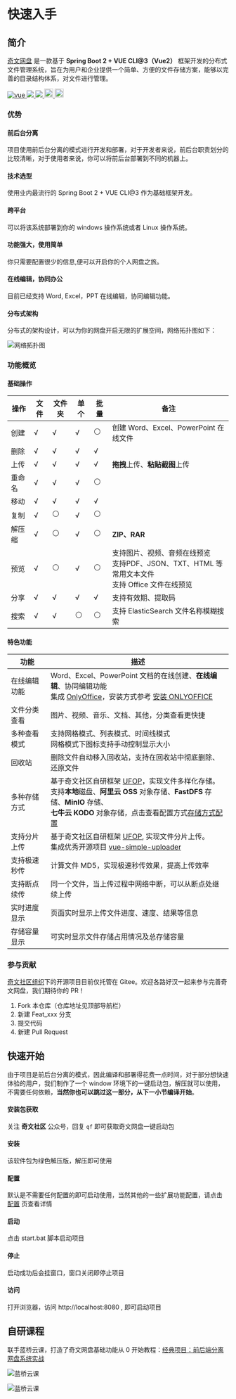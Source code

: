 # 快速入手

## 简介

[奇文网盘](https://pan.qiwenshare.com/) 是一款基于 **Spring Boot 2 + VUE CLI@3（Vue2）** 框架开发的分布式文件管理系统，旨在为用户和企业提供一个简单、方便的文件存储方案，能够以完善的目录结构体系，对文件进行管理。

<p>
  <a target="_blank" href="https://github.com/vuejs/vue" rel="noopener noreferrer">
    <img src="https://img.shields.io/badge/vue-2.6.10-brightgreen.svg" alt="vue">
  </a>
	<a target="_blank" href="https://baike.baidu.com/item/MIT%E8%AE%B8%E5%8F%AF%E8%AF%81/6671281?fr=aladdin">
    <img src="https://img.shields.io/:license-MIT-blue.svg" />
	</a>
	<a target="_blank" href="https://www.oracle.com/technetwork/java/javase/downloads/index.html">
		<img src="https://img.shields.io/badge/JDK-8+-green.svg" />
	</a>
	<a target="_blank" href="https://gitee.com/mingSoft/MCMS/stargazers">
		<img src="https://gitee.com/qiwen-cloud/qiwen-file/badge/star.svg?theme=dark" alt='gitee star' style="height: 20px;"/>
	</a>
	<a href='https://gitee.com/qiwen-cloud/qiwen-file/members'>
		<img src='https://gitee.com/qiwen-cloud/qiwen-file/badge/fork.svg?theme=dark' alt='fork' style="height: 20px;"></img>
	</a>
</p>

### 优势

#### 前后台分离

项目使用前后台分离的模式进行开发和部署，对于开发者来说，前后台职责划分的比较清晰，对于使用者来说，你可以将前后台部署到不同的机器上。

#### 技术选型

使用业内最流行的 Spring Boot 2 + VUE CLI@3 作为基础框架开发。

#### 跨平台

可以将该系统部署到你的 windows 操作系统或者 Linux 操作系统。

#### 功能强大，使用简单

你只需要配置很少的信息,便可以开启你的个人网盘之旅。

#### 在线编辑，协同办公

目前已经支持 Word, Excel，PPT 在线编辑，协同编辑功能。

#### 分布式架构

分布式的架构设计，可以为你的网盘开启无限的扩展空间，网络拓扑图如下：

![网络拓扑图](/img/guide/web-expand.png '屏幕截图.png')

### 功能概览

#### 基础操作

| 操作   | 文件 | 文件夹 | 单个 | 批量 | 备注                                                         |
| ------ | ---- | ------ | ---- | ---- | ------------------------------------------------------------ |
| 创建   | √    | √      | √    | ⚪    | 创建 Word、Excel、PowerPoint 在线文件                        |
| 删除   | √    | √      | √    | √    |                                                              |
| 上传   | √    | √      | √    | √    | **拖拽**上传、**粘贴截图**上传                               |
| 重命名 | √    | √      | √    | ⚪    |                                                              |
| 移动   | √    | √      | √    | √    |                                                              |
| 复制   | √    | ⚪      | √    | ⚪    |                                                              |
| 解压缩 | √    | ⚪      | √    | ⚪    | **ZIP、RAR**                                                 |
| 预览   | √    | ⚪      | √    | ⚪    | 支持图片、视频、音频在线预览<br />支持PDF、JSON、TXT、HTML 等常用文本文件<br />支持 Office 文件在线预览 |
| 分享   | √    | √      | √    | √    | 支持有效期、提取码                                           |
| 搜索   | √    | √      | ⚪    | ⚪    | 支持 ElasticSearch 文件名称模糊搜索                          |

#### 特色功能

| 功能         | 描述                                                         |
| ------------ | ------------------------------------------------------------ |
| 在线编辑功能 | Word、Excel、PowerPoint 文档的在线创建、**在线编辑**、协同编辑功能<br />集成 [OnlyOffice](https://api.onlyoffice.com/)，安装方式参考 [安装 ONLYOFFICE](https://www.qiwenshare.com/essay/detail/1208) |
| 文件分类查看 | 图片、视频、音乐、文档、其他，分类查看更快捷                 |
| 多种查看模式 | 支持网格模式、列表模式、时间线模式<br />网格模式下图标支持手动控制显示大小 |
| 回收站       | 删除文件自动移入回收站，支持在回收站中彻底删除、还原文件     |
| 多种存储方式 | 基于奇文社区自研框架 [UFOP](https://gitee.com/qiwen-cloud/ufop-spring-boot-starter)，实现文件多样化存储。<br/>支持**本地**磁盘、**阿里云 OSS** 对象存储、**FastDFS** 存储、**MinIO** 存储、<br />**七牛云 KODO** 对象存储，点击查看配置方式[存储方式配置](/config/#存储方式配置) |
| 支持分片上传 | 基于奇文社区自研框架 [UFOP](https://gitee.com/qiwen-cloud/ufop-spring-boot-starter), 实现文件分片上传。<br />集成优秀开源项目 [vue-simple-uploader](https://github.com/simple-uploader/vue-uploader/blob/master/README_zh-CN.md) |
| 支持极速秒传 | 计算文件 MD5，实现极速秒传效果，提高上传效率                 |
| 支持断点续传 | 同一个文件，当上传过程中网络中断，可以从断点处继续上传       |
| 实时进度显示 | 页面实时显示上传文件进度、速度、结果等信息                   |
| 存储容量显示 | 可实时显示文件存储占用情况及总存储容量                       |

### 参与贡献

[奇文社区组织](https://gitee.com/qiwen-cloud)下的开源项目目前仅托管在 Gitee。欢迎各路好汉一起来参与完善奇文网盘，我们期待你的 PR！

1.  Fork 本仓库（仓库地址见顶部导航栏）
2.  新建 Feat_xxx 分支
3.  提交代码
4.  新建 Pull Request

## 快速开始

由于项目是前后台分离的模式，因此编译和部署得花费一点时间，对于部分想快速体验的用户，我们制作了一个 window 环境下的一键启动包，解压就可以使用，不需要任何依赖，**当然你也可以跳过这一部分，从下一小节编译开始**。

#### 安装包获取

关注 **奇文社区** 公众号，回复 `qf` 即可获取奇文网盘一键启动包

#### 安装

该软件包为绿色解压版，解压即可使用

#### 配置

默认是不需要任何配置的即可启动使用，当然其他的一些扩展功能配置，请点击 [配置](/config/) 页查看详情

#### 启动

点击 start.bat 脚本启动项目

#### 停止

启动成功后会挂窗口，窗口关闭即停止项目

#### 访问

打开浏览器，访问 http://localhost:8080 , 即可启动项目

## 自研课程

联手蓝桥云课，打造了奇文网盘基础功能从 0 开始教程：[经典项目：前后端分离网盘系统实战](https://www.lanqiao.cn/courses/)

![蓝桥云课](/img/guide/lanqiao.png)

![蓝桥云课](/img/guide/project.png)
